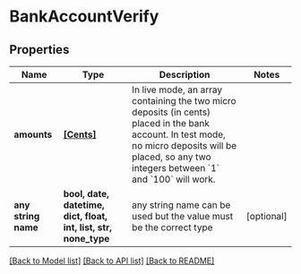 # BankAccountVerify


## Properties
Name | Type | Description | Notes
------------ | ------------- | ------------- | -------------
**amounts** | [**[Cents]**](Cents.md) | In live mode, an array containing the two micro deposits (in cents) placed in the bank account. In test mode, no micro deposits will be placed, so any two integers between &#x60;1&#x60; and &#x60;100&#x60; will work. | 
**any string name** | **bool, date, datetime, dict, float, int, list, str, none_type** | any string name can be used but the value must be the correct type | [optional]

[[Back to Model list]](../README.md#documentation-for-models) [[Back to API list]](../README.md#documentation-for-api-endpoints) [[Back to README]](../README.md)


